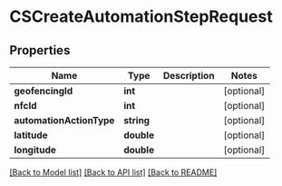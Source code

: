 # CSCreateAutomationStepRequest

## Properties
Name | Type | Description | Notes
------------ | ------------- | ------------- | -------------
**geofencingId** | **int** |  | [optional] 
**nfcId** | **int** |  | [optional] 
**automationActionType** | **string** |  | [optional] 
**latitude** | **double** |  | [optional] 
**longitude** | **double** |  | [optional] 

[[Back to Model list]](../README.md#documentation-for-models) [[Back to API list]](../README.md#documentation-for-api-endpoints) [[Back to README]](../README.md)


